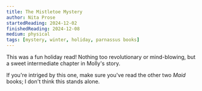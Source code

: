 ```yaml
---
title: The Mistletoe Mystery
author: Nita Prose
startedReading: 2024-12-02
finishedReading: 2024-12-08
medium: physical
tags: [mystery, winter, holiday, parnassus books]
---
```


This was a fun holiday read! Nothing too revolutionary or mind-blowing, but a sweet intermediate chapter in Molly's story.

If you're intriged by this one, make sure you've read the other two _Maid_ books; I don't think this stands alone.
